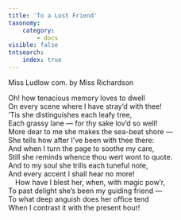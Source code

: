 ```yaml
---
title: 'To a Lost Friend'
taxonomy:
    category:
        - docs
visible: false
tntsearch:
    index: true
---
```


<div class="author">Miss Ludlow com. by Miss Richardson</div>

Oh! how tenacious memory loves to dwell  
On every scene where I have stray’d with thee!  
’Tis she distinguishes each leafy tree,  
Each grassy lane — for thy sake lov’d so well!  
More dear to me she makes the sea-beat shore —  
She tells how after I’ve been with thee there:  
And when I turn the page to soothe my care,  
Still she reminds whence thou wert wont to quote.  
And to my soul she trills each tuneful note,  
And every accent I shall hear no more!  
&emsp;How have I blest her, when, with magic pow’r,  
To past delight she’s been my guiding friend —  
To what deep anguish does her office tend  
When I contrast it with the present hour!